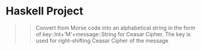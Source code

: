 # Haskell Project

>> Convert from Morse code into an alphabetical string in the form of key::Int+'M'+message::String for Ceasar Cipher. The key is used for right-shifting Ceasar Cipher of the message
